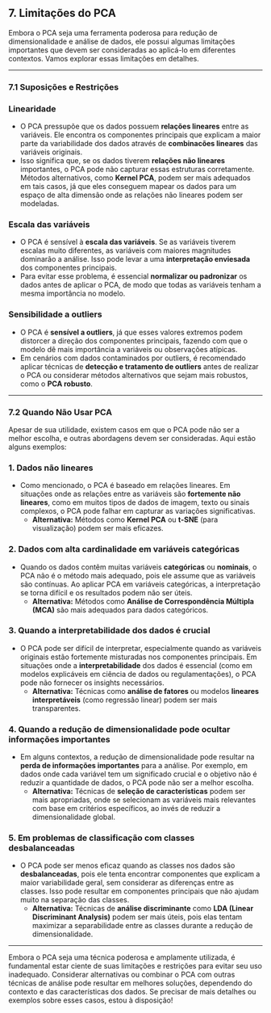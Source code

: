 ## **7. Limitações do PCA**

Embora o PCA seja uma ferramenta poderosa para redução de dimensionalidade e análise de dados, ele possui algumas limitações importantes que devem ser consideradas ao aplicá-lo em diferentes contextos. Vamos explorar essas limitações em detalhes.

---

### **7.1 Suposições e Restrições**

### **Linearidade**

- O PCA pressupõe que os dados possuem **relações lineares** entre as variáveis. Ele encontra os componentes principais que explicam a maior parte da variabilidade dos dados através de **combinacões lineares** das variáveis originais.
- Isso significa que, se os dados tiverem **relações não lineares** importantes, o PCA pode não capturar essas estruturas corretamente. Métodos alternativos, como **Kernel PCA**, podem ser mais adequados em tais casos, já que eles conseguem mapear os dados para um espaço de alta dimensão onde as relações não lineares podem ser modeladas.

### **Escala das variáveis**

- O PCA é sensível à **escala das variáveis**. Se as variáveis tiverem escalas muito diferentes, as variáveis com maiores magnitudes dominarão a análise. Isso pode levar a uma **interpretação enviesada** dos componentes principais.
- Para evitar esse problema, é essencial **normalizar ou padronizar** os dados antes de aplicar o PCA, de modo que todas as variáveis tenham a mesma importância no modelo.

### **Sensibilidade a outliers**

- O PCA é **sensível a outliers**, já que esses valores extremos podem distorcer a direção dos componentes principais, fazendo com que o modelo dê mais importância a variáveis ou observações atípicas.
- Em cenários com dados contaminados por outliers, é recomendado aplicar técnicas de **detecção e tratamento de outliers** antes de realizar o PCA ou considerar métodos alternativos que sejam mais robustos, como o **PCA robusto**.

---

### **7.2 Quando Não Usar PCA**

Apesar de sua utilidade, existem casos em que o PCA pode não ser a melhor escolha, e outras abordagens devem ser consideradas. Aqui estão alguns exemplos:

### **1. Dados não lineares**

- Como mencionado, o PCA é baseado em relações lineares. Em situações onde as relações entre as variáveis são **fortemente não lineares**, como em muitos tipos de dados de imagem, texto ou sinais complexos, o PCA pode falhar em capturar as variações significativas.
    - **Alternativa:** Métodos como **Kernel PCA** ou **t-SNE** (para visualização) podem ser mais eficazes.

### **2. Dados com alta cardinalidade em variáveis categóricas**

- Quando os dados contêm muitas variáveis **categóricas** ou **nominais**, o PCA não é o método mais adequado, pois ele assume que as variáveis são contínuas. Ao aplicar PCA em variáveis categóricas, a interpretação se torna difícil e os resultados podem não ser úteis.
    - **Alternativa:** Métodos como **Análise de Correspondência Múltipla (MCA)** são mais adequados para dados categóricos.

### **3. Quando a interpretabilidade dos dados é crucial**

- O PCA pode ser difícil de interpretar, especialmente quando as variáveis originais estão fortemente misturadas nos componentes principais. Em situações onde a **interpretabilidade** dos dados é essencial (como em modelos explicáveis em ciência de dados ou regulamentações), o PCA pode não fornecer os insights necessários.
    - **Alternativa:** Técnicas como **análise de fatores** ou modelos **lineares interpretáveis** (como regressão linear) podem ser mais transparentes.

### **4. Quando a redução de dimensionalidade pode ocultar informações importantes**

- Em alguns contextos, a redução de dimensionalidade pode resultar na **perda de informações importantes** para a análise. Por exemplo, em dados onde cada variável tem um significado crucial e o objetivo não é reduzir a quantidade de dados, o PCA pode não ser a melhor escolha.
    - **Alternativa:** Técnicas de **seleção de características** podem ser mais apropriadas, onde se selecionam as variáveis mais relevantes com base em critérios específicos, ao invés de reduzir a dimensionalidade global.

### **5. Em problemas de classificação com classes desbalanceadas**

- O PCA pode ser menos eficaz quando as classes nos dados são **desbalanceadas**, pois ele tenta encontrar componentes que explicam a maior variabilidade geral, sem considerar as diferenças entre as classes. Isso pode resultar em componentes principais que não ajudam muito na separação das classes.
    - **Alternativa:** Técnicas de **análise discriminante** como **LDA (Linear Discriminant Analysis)** podem ser mais úteis, pois elas tentam maximizar a separabilidade entre as classes durante a redução de dimensionalidade.

---

Embora o PCA seja uma técnica poderosa e amplamente utilizada, é fundamental estar ciente de suas limitações e restrições para evitar seu uso inadequado. Considerar alternativas ou combinar o PCA com outras técnicas de análise pode resultar em melhores soluções, dependendo do contexto e das características dos dados. Se precisar de mais detalhes ou exemplos sobre esses casos, estou à disposição!